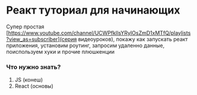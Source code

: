 # Реакт туториал для начинающих

Супер простая [https://www.youtube.com/channel/UCWPfkIlsYRyIOsZmD1xMTfQ/playlists?view_as=subscriber](серия видеоуроков), покажу как запускать реакт приложения, установим роутинг, запросим удаленно данные, поиспользуем хуки и прочие плюшкенции

### Что нужно знать?

1. JS (конеш)
2. React (основы)
